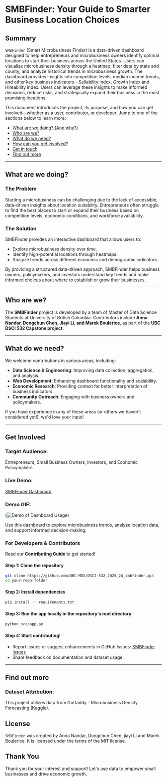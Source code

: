 # SMBFinder: Your Guide to Smarter Business Location Choices

## Summary

`SMBFinder` (Smart Microbusiness Finder) is a data-driven dashboard designed to help entrepreneurs and microbusiness owners identify optimal locations to start their business across the United States. Users can visualize microbusiness density through a heatmap, filter data by state and county, and analyze historical trends in microbusiness growth. The dashboard provides insights into competition levels, median income trends, and other key business indicators - Sellability index, Growth index and Hireability index. Users can leverage these insights to make informed decisions, reduce risks, and strategically expand their business in the most promising locations.

This document introduces the project, its purpose, and how you can get involved—whether as a user, contributor, or developer. Jump to one of the sections below to learn more:

- [What are we doing? (And why?)](#what-are-we-doing)
- [Who are we?](#who-are-we)
- [What do we need?](#what-do-we-need)
- [How can you get involved?](#get-involved)
- [Get in touch](#get-in-touch)
- [Find out more](#find-out-more)

---

## What are we doing?

### The Problem

Starting a microbusiness can be challenging due to the lack of accessible, data-driven insights about location suitability. Entrepreneurs often struggle to find the best places to start or expand their business based on competition levels, economic conditions, and workforce availability.

### The Solution

SMBFinder provides an interactive dashboard that allows users to:

- Explore microbusiness density over time. 
- Identify high-potential locations through heatmaps.
- Analyze trends across different economic and demographic indicators.

By providing a structured data-driven approach, SMBFinder helps business owners, policymakers, and investors understand key trends and make informed choices about where to establish or grow their businesses.

---

## Who are we?

The **SMBFinder** project is developed by a team of Master of Data Science Students at University of British Columbia. Contributors include **Anna Nandar, Dongchun Chen, Jiayi Li, and Marek Boulerice**, as part of the **UBC DSCI 532 Capstone project**. 

---

## What do we need?

We welcome contributions in various areas, including:

- **Data Science & Engineering**: Improving data collection, aggregation, and analysis.
- **Web Development**: Enhancing dashboard functionality and scalability.
- **Economic Research**: Providing context for better interpretation of business indicators.
- **Community Outreach**: Engaging with business owners and policymakers.

If you have experience in any of these areas (or others we haven't considered yet!), we'd love your input!

---

## Get Involved

### Target Audience:

Entrepreneurs, Small Business Owners, Investors, and Economic Policymakers.

### Live Demo:

[SMBFinder Dashboard](https://dsci-532-2025-26-smbfinder.onrender.com/)

### Demo GIF:

(![Demo of Dashboard Usage](img/app_demo.gif))

Use this dashboard to explore microbusiness trends, analyze location data, and support informed decision-making.

### For Developers & Contributors

Read our **Contributing Guide** to get started!

#### Step 1: Clone the repository

```sh
git clone https://github.com/UBC-MDS/DSCI-532_2025_24_smbfinder.git
cd your-repo-folder
```

#### Step 2: Install dependencies

```sh
pip install -r requirements.txt
```

#### Step 3: Run the app locally in the repository's root directory

```sh
python src/app.py
```

#### Step 4: Start contributing!

- Report issues or suggest enhancements in GitHub Issues: [SMBFinder Issues](https://github.com/UBC-MDS/DSCI-532_2025_26_SMBFinder/issues)
- Share feedback on documentation and dataset usage.

---

## Find out more

### Dataset Attribution:

This project utilizes data from GoDaddy - Microbusiness Density Forecasting (Kaggle). 

## License

`SMBFinder` was created by Anna Nandar, Dongchun Chen, jiayi Li and Marek Boulerice. It is licensed under the terms of the MIT license.

## Thank You

Thank you for your interest and support! Let's use data to empower small businesses and drive economic growth.